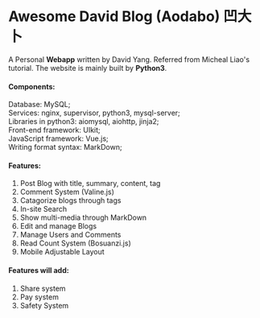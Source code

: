 Awesome David Blog (Aodabo) 凹大卜
==============================

A Personal **Webapp** written by David Yang. Referred from Micheal Liao's tutorial. 
The website is mainly built by **Python3**.  

#### Components:

Database: MySQL;  
Services: nginx, supervisor, python3, mysql-server;  
Libraries in python3: aiomysql, aiohttp, jinja2;  
Front-end framework: UIkit;  
JavaScript framework: Vue.js;  
Writing format syntax: MarkDown;  

#### Features:  

1. Post Blog with title, summary, content, tag
2. Comment System (Valine.js)
3. Catagorize blogs through tags
4. In-site Search
5. Show multi-media through MarkDown
6. Edit and manage Blogs
7. Manage Users and Comments
8. Read Count System (Bosuanzi.js)
9. Mobile Adjustable Layout

#### Features will add:

1. Share system
2. Pay system
3. Safety System

